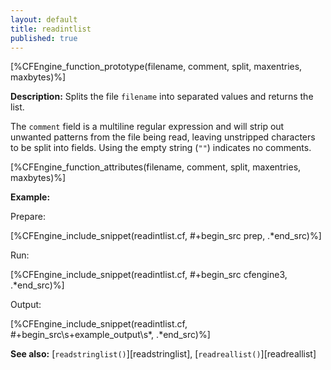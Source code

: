 ```yaml
---
layout: default
title: readintlist
published: true
---
```


[%CFEngine_function_prototype(filename, comment, split, maxentries, maxbytes)%]

**Description:** Splits the file `filename` into separated
values and returns the list.

The `comment` field is a multiline regular expression and will strip out
unwanted patterns from the file being read, leaving unstripped characters to be
split into fields. Using the empty string (`""`) indicates no comments.

[%CFEngine_function_attributes(filename, comment, split, maxentries, maxbytes)%]

**Example:**

Prepare:

[%CFEngine_include_snippet(readintlist.cf, #\+begin_src prep, .*end_src)%]

Run:

[%CFEngine_include_snippet(readintlist.cf, #\+begin_src cfengine3, .*end_src)%]

Output:

[%CFEngine_include_snippet(readintlist.cf, #\+begin_src\s+example_output\s*, .*end_src)%]


**See also:** [`readstringlist()`][readstringlist], [`readreallist()`][readreallist]
